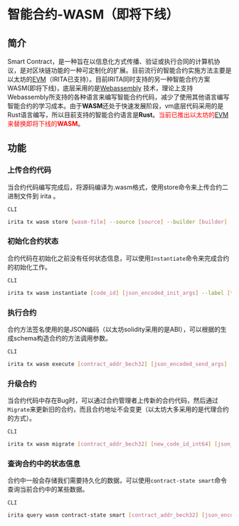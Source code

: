 <!--
order: 7
-->

# 智能合约-WASM（即将下线）

## 简介

Smart Contract，是一种旨在以信息化方式传播、验证或执行合同的计算机协议，是对区块链功能的一种可定制化的扩展。目前流行的智能合约实施方法主要是以太坊的[EVM](./evm.md)（IRITA已支持）。目前IRITA同时支持的另一种智能合约方案WASM(即将下线)，底层采用的是[Webassembly](https://www.wasm.com.cn/) 技术，理论上支持
Webassembly所支持的各种语言来编写智能合约代码，减少了使用其他语言编写智能合约的学习成本。由于**WASM**还处于快速发展阶段，vm底层代码采用的是Rust语言编写，所以目前支持的智能合约语言是**Rust**。<font color=#FF0000>当前已推出以太坊的[EVM](./evm.md)来替换即将下线的**WASM**</font>。

## 功能

### 上传合约代码

当合约代码编写完成后，将源码编译为.wasm格式，使用store命令来上传合约二进制文件到 irita 。

`CLI`

```bash
irita tx wasm store [wasm-file] --source [source] --builder [builder]
```

### 初始化合约状态

合约代码在初始化之前没有任何状态信息，可以使用`Instantiate`命令来完成合约的初始化工作。

`CLI`

```bash
irita tx wasm instantiate [code_id] [json_encoded_init_args] --label [text] --admin [address] --amount [coins] [flags]
```

### 执行合约

合约方法签名使用的是JSON编码（以太坊solidity采用的是ABI），可以根据的生成schema构造合约的方法调用参数。

`CLI`

```bash
irita tx wasm execute [contract_addr_bech32] [json_encoded_send_args] [flags]
```

### 升级合约

当合约代码中存在Bug时，可以通过合约管理者上传新的合约代码，然后通过`Migrate`来更新旧的合约，而且合约地址不会变更（以太坊大多采用的是代理合约的方式）。

`CLI`

```bash
irita tx wasm migrate [contract_addr_bech32] [new_code_id_int64] [json_encoded_migration_args] [flags]
```

### 查询合约中的状态信息

合约中一般会存储我们需要持久化的数据，可以使用`contract-state smart`命令查询当前合约中的某些数据。

`CLI`

```bash
irita query wasm contract-state smart [contract_addr_bech32] [json_encoded_query_args]
```
